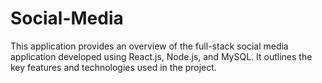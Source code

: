 # Social-Media
This application provides an overview of the full-stack social media application developed using React.js, Node.js, and MySQL. It outlines the key features and technologies used in the project.
